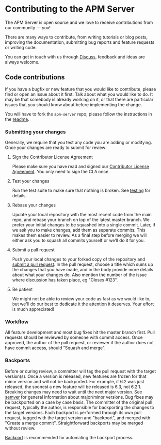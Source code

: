 # Contributing to the APM Server

The APM Server is open source and we love to receive contributions from our community — you!

There are many ways to contribute,
from writing tutorials or blog posts,
improving the documentation,
submitting bug reports and feature requests or writing code.

You can get in touch with us through [Discuss](https://discuss.elastic.co/c/apm),
feedback and ideas are always welcome.

## Code contributions

If you have a bugfix or new feature that you would like to contribute,
please find or open an issue about it first.
Talk about what you would like to do.
It may be that somebody is already working on it,
or that there are particular issues that you should know about before implementing the change.

You will have to fork the `apm-server` repo,
please follow the instructions in the [readme](README.md).

### Submitting your changes

Generally,
we require that you test any code you are adding or modifying.
Once your changes are ready to submit for review:

1. Sign the Contributor License Agreement

    Please make sure you have read and signed our [Contributor License Agreement](https://www.elastic.co/contributor-agreement/).
    You only need to sign the CLA once.

2. Test your changes

    Run the test suite to make sure that nothing is broken.
    See [testing](TESTING.md) for details.

3. Rebase your changes

    Update your local repository with the most recent code from the main repo,
    and rebase your branch on top of the latest master branch.
    We prefer your initial changes to be squashed into a single commit.
    Later,
    if we ask you to make changes,
    add them as separate commits.
    This makes them easier to review.
    As a final step before merging we will either ask you to squash all commits yourself or we'll do it for you.

4. Submit a pull request

    Push your local changes to your forked copy of the repository and [submit a pull request](https://help.github.com/articles/using-pull-requests).
    In the pull request,
    choose a title which sums up the changes that you have made,
    and in the body provide more details about what your changes do.
    Also mention the number of the issue where discussion has taken place,
    eg "Closes #123".

5. Be patient

    We might not be able to review your code as fast as we would like to,
    but we'll do our best to dedicate it the attention it deserves.
    Your effort is much appreciated!

### Workflow

All feature development and most bug fixes hit the master branch first.
Pull requests should be reviewed by someone with commit access.
Once approved,
the author of the pull request,
or reviewer if the author does not have commit access,
should "Squash and merge".

### Backports

Before or during review,
a committer will tag the pull request with the target version(s).
Once a version is released,
new features are frozen for that minor version and will not be backported.
For example,
if 6.2 was just released,
the soonest a new feature will be released is 6.3,
not 6.2.1.
Breaking changes may need to wait until the next major version.
See [semver](https://semver.org/) for general information about major/minor versions.
Bug fixes may be backported on a case by case basis.
The committer of the original pull request,
typically the author,
is responsible for backporting the changes to the target versions.
Each backport is performed through its own pull request,
tagged with the target version and "backport",
and merged with "Create a merge commit".
Straightforward backports may be merged without review.

[Backport](https://github.com/sqren/backport) is recommended for automating the backport process.
